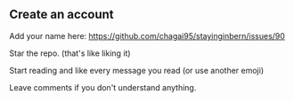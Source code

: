 ## Create an account

Add your name here:
https://github.com/chagai95/stayinginbern/issues/90

Star the repo. (that's like liking it)

Start reading and like every message you read (or use another emoji)

Leave comments if you don't understand anything.
